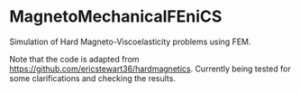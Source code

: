 # MagnetoMechanicalFEniCS

Simulation of Hard Magneto-Viscoelasticity problems using FEM.

Note that the code is adapted from https://github.com/ericstewart36/hardmagnetics.
Currently being tested for some clarifications and checking the results.